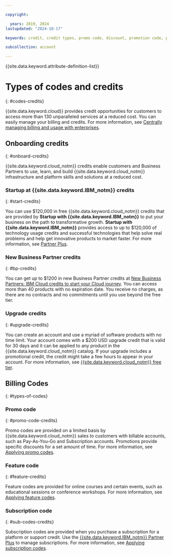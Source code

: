 ```yaml
---

copyright:

  years: 2019, 2024
lastupdated: "2024-10-17"

keywords: credit, credit types, promo code, discount, promotion code, promotional code, redeem promos, feature code, subscription code

subcollection: account

---
```


{{site.data.keyword.attribute-definition-list}}

# Types of codes and credits
{: #codes-credits}

{{site.data.keyword.cloud}} provides credit opportunities for customers to access more than 130 unparalleled services at a reduced cost. You can easily manage your billing and credits. For more information, see [Centrally managing billing and usage with enterprises](/docs/enterprise-management?topic=enterprise-management-enterprise).



## Onboarding credits
{: #onboard-credits}

{{site.data.keyword.cloud_notm}} credits enable customers and Business Partners to use, learn, and build {{site.data.keyword.cloud_notm}} infrastructure and platform skills and solutions at a reduced cost.

### Startup at {{site.data.keyword.IBM_notm}} credits
{: #start-credits}

You can use $120,000 in free {{site.data.keyword.cloud_notm}} credits that are provided by **Startup with {{site.data.keyword.IBM_notm}}** to put your business on the path to transformative growth. **Startup with {{site.data.keyword.IBM_notm}}** provides access to up to $120,000 of technology usage credits and successful technologies that help solve real problems and help get innovative products to market faster. For more information, see [Partner Plus](https://www.ibm.com/partnerplus/isv).

### New Business Partner credits
{: #bp-credits}

You can get up to $1200 in new Business Partner credits at [New Business Partners: IBM Cloud credits to start your Cloud journey](https://www.ibm.com/partnerplus). You can access more than 40 products with no expiration date. You receive no charges, as there are no contracts and no commitments until you use beyond the free tier.


### Upgrade credits
{: #upgrade-credits}

You can create an account and use a myriad of software products with no time limit. Your account comes with a $200 USD upgrade credit that is valid for 30 days and it can be applied to any product in the {{site.data.keyword.cloud_notm}} catalog. If your upgrade includes a promotional credit, the credit might take a few hours to appear in your account. For more information, see [{{site.data.keyword.cloud_notm}} free tier](https://www.ibm.com/cloud/free).

## Billing Codes
{: #types-of-codes}

### Promo code
{: #promo-code-credits}

Promo codes are provided on a limited basis by {{site.data.keyword.cloud_notm}} sales to customers with billable accounts, such as Pay-As-You-Go and Subscription accounts. Promotions provide specific discounts for a set amount of time. For more information, see [Applying promo codes](/docs/account?topic=account-applying-promo-codes).

### Feature code
{: #feature-credits}

Feature codes are provided for online courses and certain events, such as educational sessions or conference workshops. For more information, see [Applying feature codes](/docs/account?topic=account-codes).

### Subscription code
{: #sub-codes-credits}

Subscription codes are provided when you purchase a subscription for a platform or support credit. Use the [{{site.data.keyword.IBM_notm}} Partner Plus](https://www.ibm.com/partnerplus) to manage subscriptions. For more information, see [Applying subscription codes](/docs/account?topic=account-subscription_code).
